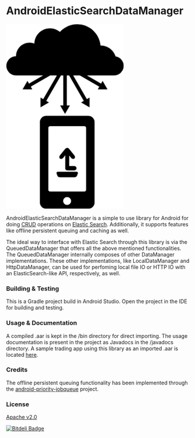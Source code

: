 # AndroidElasticSearchDataManager

![](https://raw.githubusercontent.com/udeyrishi/AndroidElasticSearchDataManager/master/logo_dm.png)

AndroidElasticSearchDataManager is a simple to use library for Android for doing [CRUD](https://en.wikipedia.org/wiki/Create,_read,_update_and_delete) operations on [Elastic Search](https://www.elastic.co). Additionally, it supports features like offline persistent queuing and caching as well.

The ideal way to interface with Elastic Search through this library is via the QueuedDataManager that offers all the above mentioned functionalities. The QueuedDataManager internally composes of other DataManager implementations. These other implementations, like LocalDataManager and HttpDataManager, can be used for perfoming local file IO or HTTP IO with an ElasticSearch-like API, respectively, as well.

### Building & Testing

This is a Gradle project build in Android Studio. Open the project in the IDE for building and testing.

### Usage & Documentation

A compiled .aar is kept in the /bin directory for direct importing. The usage documentation is present in the project as Javadocs in the /javadocs directory. A sample trading app using this library as an imported .aar is located [here](https://github.com/CMPUT301F15T03/301p).

### Credits

The offline persistent queuing functionality has been implemented through the [android-priority-jobqueue](https://github.com/yigit/android-priority-jobqueue) project.

### License

[Apache v2.0](https://github.com/udeyrishi/AndroidElasticSearchDataManager/blob/master/LICENSE)


[![Bitdeli Badge](https://d2weczhvl823v0.cloudfront.net/udeyrishi/androidelasticsearchdatamanager/trend.png)](https://bitdeli.com/free "Bitdeli Badge")

